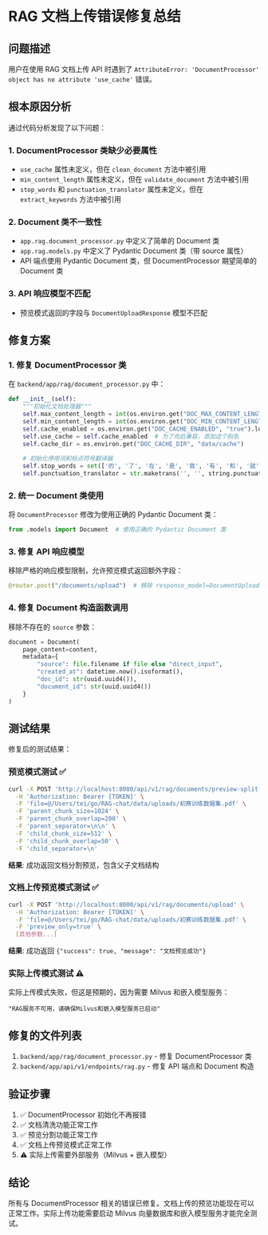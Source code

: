 # RAG 文档上传错误修复总结

## 问题描述

用户在使用 RAG 文档上传 API 时遇到了 `AttributeError: 'DocumentProcessor' object has no attribute 'use_cache'` 错误。

## 根本原因分析

通过代码分析发现了以下问题：

### 1. DocumentProcessor 类缺少必要属性
- `use_cache` 属性未定义，但在 `clean_document` 方法中被引用
- `min_content_length` 属性未定义，但在 `validate_document` 方法中被引用
- `stop_words` 和 `punctuation_translator` 属性未定义，但在 `extract_keywords` 方法中被引用

### 2. Document 类不一致性
- `app.rag.document_processor.py` 中定义了简单的 Document 类
- `app.rag.models.py` 中定义了 Pydantic Document 类（带 source 属性）
- API 端点使用 Pydantic Document 类，但 DocumentProcessor 期望简单的 Document 类

### 3. API 响应模型不匹配
- 预览模式返回的字段与 `DocumentUploadResponse` 模型不匹配

## 修复方案

### 1. 修复 DocumentProcessor 类
在 `backend/app/rag/document_processor.py` 中：

```python
def __init__(self):
    """初始化文档处理器"""
    self.max_content_length = int(os.environ.get("DOC_MAX_CONTENT_LENGTH", "100000"))
    self.min_content_length = int(os.environ.get("DOC_MIN_CONTENT_LENGTH", "10"))
    self.cache_enabled = os.environ.get("DOC_CACHE_ENABLED", "true").lower() == "true"
    self.use_cache = self.cache_enabled  # 为了向后兼容，添加这个别名
    self.cache_dir = os.environ.get("DOC_CACHE_DIR", "data/cache")
    
    # 初始化停用词和标点符号翻译器
    self.stop_words = set(['的', '了', '在', '是', '我', '有', '和', '就', '不', '人', '都', '一', '一个', '上', '也', '很', '到', '说', '要', '去', '你', '会', '着', '没有', '看', '好', '自己', '这'])
    self.punctuation_translator = str.maketrans('', '', string.punctuation + '，。！？；：""''（）【】《》')
```

### 2. 统一 Document 类使用
将 `DocumentProcessor` 修改为使用正确的 Pydantic Document 类：

```python
from .models import Document  # 使用正确的 Pydantic Document 类
```

### 3. 修复 API 响应模型
移除严格的响应模型限制，允许预览模式返回额外字段：

```python
@router.post("/documents/upload")  # 移除 response_model=DocumentUploadResponse
```

### 4. 修复 Document 构造函数调用
移除不存在的 `source` 参数：

```python
document = Document(
    page_content=content,
    metadata={
        "source": file.filename if file else "direct_input",
        "created_at": datetime.now().isoformat(),
        "doc_id": str(uuid.uuid4()),
        "document_id": str(uuid.uuid4())
    }
)
```

## 测试结果

修复后的测试结果：

### 预览模式测试 ✅
```bash
curl -X POST 'http://localhost:8000/api/v1/rag/documents/preview-split' \
  -H 'Authorization: Bearer [TOKEN]' \
  -F 'file=@/Users/tei/go/RAG-chat/data/uploads/初赛训练数据集.pdf' \
  -F 'parent_chunk_size=1024' \
  -F 'parent_chunk_overlap=200' \
  -F 'parent_separator=\n\n' \
  -F 'child_chunk_size=512' \
  -F 'child_chunk_overlap=50' \
  -F 'child_separator=\n'
```

**结果**: 成功返回文档分割预览，包含父子文档结构

### 文档上传预览模式测试 ✅
```bash
curl -X POST 'http://localhost:8000/api/v1/rag/documents/upload' \
  -H 'Authorization: Bearer [TOKEN]' \
  -F 'file=@/Users/tei/go/RAG-chat/data/uploads/初赛训练数据集.pdf' \
  -F 'preview_only=true' \
  [其他参数...]
```

**结果**: 成功返回 `{"success": true, "message": "文档预览成功"}`

### 实际上传模式测试 ⚠️
实际上传模式失败，但这是预期的，因为需要 Milvus 和嵌入模型服务：
```
"RAG服务不可用，请确保Milvus和嵌入模型服务已启动"
```

## 修复的文件列表

1. `backend/app/rag/document_processor.py` - 修复 DocumentProcessor 类
2. `backend/app/api/v1/endpoints/rag.py` - 修复 API 端点和 Document 构造

## 验证步骤

1. ✅ DocumentProcessor 初始化不再报错
2. ✅ 文档清洗功能正常工作
3. ✅ 预览分割功能正常工作
4. ✅ 文档上传预览模式正常工作
5. ⚠️ 实际上传需要外部服务（Milvus + 嵌入模型）

## 结论

所有与 DocumentProcessor 相关的错误已修复。文档上传的预览功能现在可以正常工作。实际上传功能需要启动 Milvus 向量数据库和嵌入模型服务才能完全测试。
